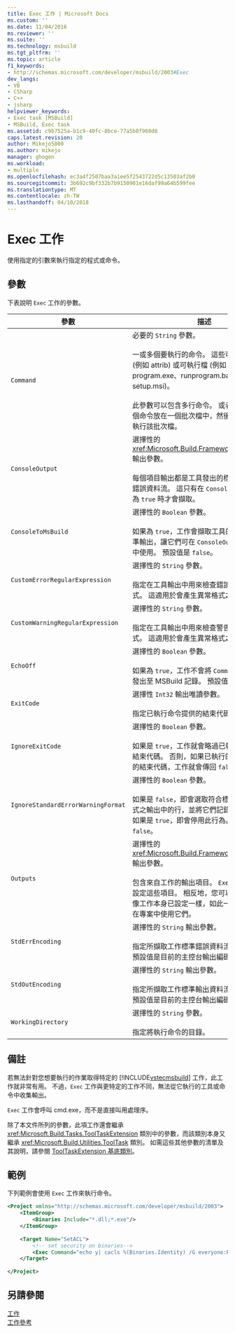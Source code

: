 ```yaml
---
title: Exec 工作 | Microsoft Docs
ms.custom: ''
ms.date: 11/04/2016
ms.reviewer: ''
ms.suite: ''
ms.technology: msbuild
ms.tgt_pltfrm: ''
ms.topic: article
f1_keywords:
- http://schemas.microsoft.com/developer/msbuild/2003#Exec
dev_langs:
- VB
- CSharp
- C++
- jsharp
helpviewer_keywords:
- Exec task [MSBuild]
- MSBuild, Exec task
ms.assetid: c9b7525a-b1c9-40fc-8bce-77a5b8f960d8
caps.latest.revision: 20
author: Mikejo5000
ms.author: mikejo
manager: ghogen
ms.workload:
- multiple
ms.openlocfilehash: ec3a4f2507baa3a1ee5f2543722d5c13503af2b0
ms.sourcegitcommit: 3b692c9bf332b7b9150901e16daf99a64b599fee
ms.translationtype: MT
ms.contentlocale: zh-TW
ms.lasthandoff: 04/10/2018
---
```

# <a name="exec-task"></a>Exec 工作
使用指定的引數來執行指定的程式或命令。  
  
## <a name="parameters"></a>參數  
 下表說明 `Exec` 工作的參數。  
  
|參數|描述|  
|---------------|-----------------|  
|`Command`|必要的 `String` 參數。<br /><br /> 一或多個要執行的命令。 這些可以是系統命令 (例如 attrib) 或可執行檔 (例如 program.exe、runprogram.bat 或 setup.msi)。<br /><br /> 此參數可以包含多行命令。 或者，您可以將多個命令放在一個批次檔中，然後使用此參數來執行該批次檔。|  
|`ConsoleOutput`|選擇性的 <xref:Microsoft.Build.Framework.ITaskItem>`[]` 輸出參數。<br /><br /> 每個項目輸出都是工具發出的標準輸出或標準錯誤資料流。 這只有在 `ConsoleToMsBuild` 設為 `true` 時才會擷取。|
|`ConsoleToMsBuild`|選擇性的 `Boolean` 參數。<br /><br /> 如果為 `true`，工作會擷取工具的標準錯誤和標準輸出，讓它們可在 `ConsoleOutput` 輸出參數中使用。 預設值是 `false`。|
|`CustomErrorRegularExpression`|選擇性的 `String` 參數。<br /><br /> 指定在工具輸出中用來檢查錯誤行的規則運算式。 這適用於會產生異常格式之輸出的工具。|  
|`CustomWarningRegularExpression`|選擇性的 `String` 參數。<br /><br /> 指定在工具輸出中用來檢查警告行的規則運算式。 這適用於會產生異常格式之輸出的工具。|  
|`EchoOff`|選擇性的 `Boolean` 參數。<br /><br /> 如果為 `true`，工作不會將 `Command` 的展開表單發出至 MSBuild 記錄。 預設值是 `false`。|
|`ExitCode`|選擇性 `Int32` 輸出唯讀參數。<br /><br /> 指定已執行命令提供的結束代碼。|  
|`IgnoreExitCode`|選擇性的 `Boolean` 參數。<br /><br /> 如果是 `true`，工作就會略過已執行命令提供的結束代碼。 否則，如果已執行的命令傳回非零的結束代碼，工作就會傳回 `false`。|  
|`IgnoreStandardErrorWarningFormat`|選擇性的 `Boolean` 參數。<br /><br /> 如果是 `false`，即會選取符合標準錯誤/警告格式之輸出中的行，並將它們記錄為錯誤/警告。 如果是 `true`，即會停用此行為。 預設值是 `false`。|  
|`Outputs`|選擇性的 <xref:Microsoft.Build.Framework.ITaskItem>`[]` 輸出參數。<br /><br /> 包含來自工作的輸出項目。 `Exec` 工作本身不會設定這些項目。 相反地，您可以提供項目，就像工作本身已設定一樣，如此一來，稍後就能在專案中使用它們。|  
|`StdErrEncoding`|選擇性的 `String` 輸出參數。<br /><br /> 指定所擷取工作標準錯誤資料流的編碼方式。 預設值是目前的主控台輸出編碼方式。|  
|`StdOutEncoding`|選擇性的 `String` 輸出參數。<br /><br /> 指定所擷取工作標準輸出資料流的編碼方式。 預設值是目前的主控台輸出編碼方式。|  
|`WorkingDirectory`|選擇性的 `String` 參數。<br /><br /> 指定將執行命令的目錄。|  
  
## <a name="remarks"></a>備註  
 若無法針對您想要執行的作業取得特定的 [!INCLUDE[vstecmsbuild](../extensibility/internals/includes/vstecmsbuild_md.md)] 工作，此工作就非常有用。 不過，`Exec` 工作與更特定的工作不同，無法從它執行的工具或命令中收集輸出。  
  
 `Exec` 工作會呼叫 cmd.exe，而不是直接叫用處理序。  
  
 除了本文件所列的參數，此項工作還會繼承 <xref:Microsoft.Build.Tasks.ToolTaskExtension> 類別中的參數，而該類別本身又繼承 <xref:Microsoft.Build.Utilities.ToolTask> 類別。 如需這些其他參數的清單及其說明，請參閱 [ToolTaskExtension 基底類別](../msbuild/tooltaskextension-base-class.md)。  
  
## <a name="example"></a>範例  
 下列範例會使用 `Exec` 工作來執行命令。  
  
```xml  
<Project xmlns="http://schemas.microsoft.com/developer/msbuild/2003">  
    <ItemGroup>  
        <Binaries Include="*.dll;*.exe"/>  
    </ItemGroup>  
  
    <Target Name="SetACL">  
        <!-- set security on binaries-->  
        <Exec Command="echo y| cacls %(Binaries.Identity) /G everyone:R"/>  
    </Target>  
  
</Project>  
```  
  
## <a name="see-also"></a>另請參閱  
 [工作](../msbuild/msbuild-tasks.md)   
 [工作參考](../msbuild/msbuild-task-reference.md)

